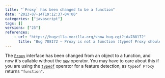 ```yaml
---
title: "`Proxy` has been changed to be a function"
date: "2013-07-14T19:12:37-04:00"
categories: ["javascript"]
tags: []
versions: ["25"]
references:
    - url: "https://bugzilla.mozilla.org/show_bug.cgi?id=788172"
      title: "Bug 788172 – Proxy is not a function (typeof Proxy should be \'function\')"
---
```

The [`Proxy`](https://developer.mozilla.org/docs/Web/JavaScript/Reference/Global_Objects/Proxy) interface has been changed from an object to a function, and now it's callable without the [`new`](https://developer.mozilla.org/docs/Web/JavaScript/Reference/Operators/new) operator. You may have to care about this if you are using the [`typeof`](https://developer.mozilla.org/docs/Web/JavaScript/Reference/Operators/typeof) operator for a feature detection, as `typeof Proxy` returns `"function"`.
